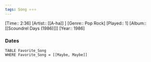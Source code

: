 ```yaml
---
tags: Song ⭐⭐⭐ 
---
```

[Time:: 2:36]
[Artist:: [[A-ha]] ]
[Genre:: Pop Rock]
[Played:: 1]
[Album:: [[Scoundrel Days (1986)]]]
[Year:: 1986]
### Dates
````dataview
TABLE Favorite_Song
WHERE Favorite_Song = [[Maybe, Maybe]]
````